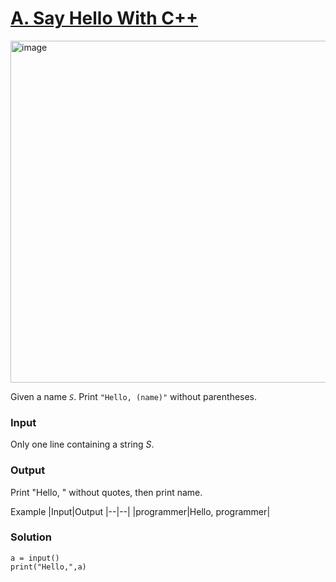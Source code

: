 # [A. Say Hello With C++](https://codeforces.com/group/MWSDmqGsZm/contest/219158/problem/A)

<img width="1131" height="547" alt="image" src="https://github.com/user-attachments/assets/87fc1fff-0417-4b2e-bf40-cf0c3489ac80" />

Given a name *`S`*. Print `"Hello, (name)"` without parentheses.

### Input
Only one line containing a string *S*.

### Output
Print "Hello, " without quotes, then print name.

Example
|Input|Output
|--|--|
|programmer|Hello, programmer|


### Solution
```
a = input() 
print("Hello,",a)
```